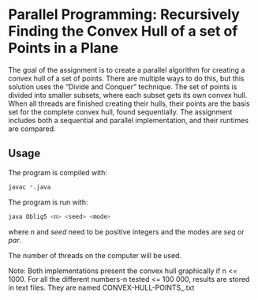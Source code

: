 # Parallel Programming: Recursively Finding the Convex Hull of a set of Points in a Plane
The goal of the assignment is to create a parallel algorithm for creating a convex hull of a set of points. There are multiple ways to do this, but this solution uses the “Divide and Conquer” technique. The set of points is divided into smaller subsets, where each subset gets its own convex hull. When all threads are finished creating their hulls, their points are the basis set for the complete convex hull, found sequentially. The assignment includes both a sequential and parallel implementation, and their runtimes are compared.

## Usage
The program is compiled with:
```bash
javac *.java
```

The program is run with: 
```bash
java Oblig5 <n> <seed> <mode>
```
where *n* and *seed* need to be positive integers and the modes are *seq* or *par*. 

The number of threads on the computer will be used. 

Note:
Both implementations present the convex hull graphically if n <= 1000.
For all the different numbers-n tested <= 100 000, results are stored in text files. They are named CONVEX-HULL-POINTS_<n>.txt
